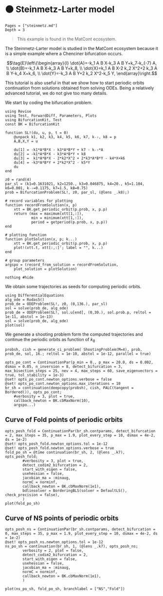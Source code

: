 # 🟠 Steinmetz-Larter model

```@contents
Pages = ["steinmetz.md"]
Depth = 3
```

> This example is found in the MatCont ecosystem.

The Steinmetz-Larter model is studied in the MatCont ecosystem because it is a simple example where a Chenciner bifurcation occurs.

$$\tag{E}\left\{\begin{array}{l}
\dot{A}=-k_1 A B X-k_3 A B Y+k_7-k_{-7} A, \\
\dot{B}=-k_1 A B X-k_3 A B Y+k_8, \\
\dot{X}=k_1 A B X-2 k_2 X^2+2 k_3 A B Y-k_4 X+k_6, \\
\dot{Y}=-k_3 A B Y+2 k_2 X^2-k_5 Y,
\end{array}\right.$$

This tutorial is also useful in that we show how to start periodic orbits continuation from solutions obtained from solving ODEs. Being a relatively advanced tutorial, we do not give too many details.

We start by coding the bifurcation problem.

```@example STEINMETZ
using Revise
using Test, ForwardDiff, Parameters, Plots
using BifurcationKit, Test
const BK = BifurcationKit

function SL!(du, u, p, t = 0)
	@unpack k1, k2, k3, k4, k5, k6, k7, k₋₇, k8 = p
	A,B,X,Y = u

	du[1] = -k1*A*B*X - k3*A*B*Y + k7 - k₋₇*A
	du[2] = -k1*A*B*X - k3*A*B*Y + k8
	du[3] =  k1*A*B*X - 2*k2*X^2 + 2*k3*A*B*Y - k4*X+k6
	du[4] = -k3*A*B*Y + 2*k2*X^2 - k5*Y
	du
end

z0 = rand(4)
par_sl = (k1=0.1631021, k2=1250., k3=0.046875, k4=20., k5=1.104, k6=0.001, k₋₇=0.1175, k7=1.5, k8=0.75)
prob = BifurcationProblem(SL!, z0, par_sl, (@lens _.k8);)

# record variables for plotting
function recordFromSolution(x, p) 
	xtt = BK.get_periodic_orbit(p.prob, x, p.p)
	return (max = maximum(xtt[1,:]),
			min = minimum(xtt[1,:]),
			period = getperiod(p.prob, x, p.p))
end

# plotting function
function plotSolution(x, p; k...)
	xtt = BK.get_periodic_orbit(p.prob, x, p.p)
	plot!(xtt.t, xtt[:,:]'; label = "", k...)
end

# group parameters
argspo = (record_from_solution = recordFromSolution,
	plot_solution = plotSolution)

nothing #hide
```

We obtain some trajectories as seeds for computing periodic orbits.

```@example STEINMETZ
using DifferentialEquations
alg_ode = Rodas5()
prob_de = ODEProblem(SL!, z0, (0,136.), par_sl)
sol = solve(prob_de, alg_ode)
prob_de = ODEProblem(SL!, sol.u[end], (0,30.), sol.prob.p, reltol = 1e-11, abstol = 1e-13)
sol = solve(prob_de, alg_ode)
plot(sol)
```

We generate a shooting problem form the computed trajectories and continue the periodic orbits as function of $k_8$

```@example STEINMETZ
probsh, cish = generate_ci_problem( ShootingProblem(M=4), prob, prob_de, sol, 16.; reltol = 1e-10, abstol = 1e-12, parallel = true)

opts_po_cont = ContinuationPar(p_min = 0., p_max = 20.0, ds = 0.002, dsmax = 0.05, n_inversion = 8, detect_bifurcation = 3, max_bisection_steps = 25, nev = 4, max_steps = 60, save_eigenvectors = true, tol_stability = 1e-3)
@set! opts_po_cont.newton_options.verbose = false
@set! opts_po_cont.newton_options.max_iterations = 10
br_sh = continuation(deepcopy(probsh), cish, PALC(tangent = Bordered()), opts_po_cont;
	#verbosity = 3, plot = true,
	callback_newton = BK.cbMaxNorm(10),
	argspo...)
```

## Curve of Fold points of periodic orbits

```@example STEINMETZ
opts_posh_fold = ContinuationPar(br_sh.contparams, detect_bifurcation = 2, max_steps = 35, p_max = 1.9, plot_every_step = 10, dsmax = 4e-2, ds = 1e-2)
@set! opts_posh_fold.newton_options.tol = 1e-12
@set! opts_posh_fold.newton_options.verbose = true
fold_po_sh = @time continuation(br_sh, 2, (@lens _.k7), opts_posh_fold;
		#verbosity = 3, plot = true,
		detect_codim2_bifurcation = 2,
		start_with_eigen = false,
		usehessian = false,
		jacobian_ma = :minaug,
		normC = norminf,
		callback_newton = BK.cbMaxNorm(1e1),
		bdlinsolver = BorderingBLS(solver = DefaultLS(), check_precision = false),
		)
plot(fold_po_sh)
```

## Curve of NS points of periodic orbits
```@example STEINMETZ
opts_posh_ns = ContinuationPar(br_sh.contparams, detect_bifurcation = 0, max_steps = 35, p_max = 1.9, plot_every_step = 10, dsmax = 4e-2, ds = 1e-2)
@set! opts_posh_ns.newton_options.tol = 1e-12
ns_po_sh = continuation(br_sh, 1, (@lens _.k7), opts_posh_ns;
		verbosity = 2, plot = false,
		detect_codim2_bifurcation = 2,
		start_with_eigen = false,
		usehessian = false,
		jacobian_ma = :minaug,
		normC = norminf,
		callback_newton = BK.cbMaxNorm(1e1),
		)
```

```@example STEINMETZ
plot(ns_po_sh, fold_po_sh, branchlabel = ["NS","Fold"])
```

